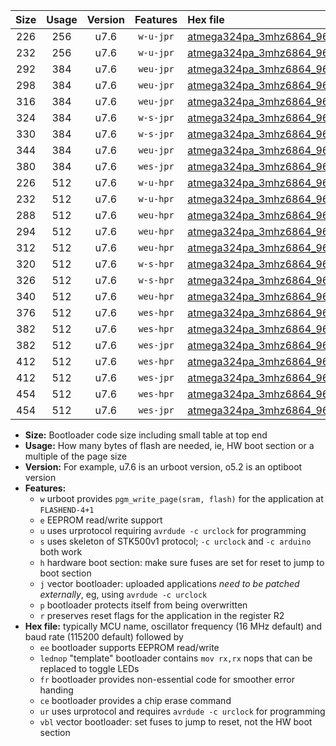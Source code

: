 |Size|Usage|Version|Features|Hex file|
|:-:|:-:|:-:|:-:|:--|
|226|256|u7.6|`w-u-jpr`|[atmega324pa_3mhz6864_9600bps_ur_vbl.hex](https://raw.githubusercontent.com/stefanrueger/urboot/main/bootloaders/atmega324pa/fcpu_3mhz6864/9600_bps/atmega324pa_3mhz6864_9600bps_ur_vbl.hex)|
|232|256|u7.6|`w-u-jpr`|[atmega324pa_3mhz6864_9600bps_lednop_ur_vbl.hex](https://raw.githubusercontent.com/stefanrueger/urboot/main/bootloaders/atmega324pa/fcpu_3mhz6864/9600_bps/atmega324pa_3mhz6864_9600bps_lednop_ur_vbl.hex)|
|292|384|u7.6|`weu-jpr`|[atmega324pa_3mhz6864_9600bps_ee_ur_vbl.hex](https://raw.githubusercontent.com/stefanrueger/urboot/main/bootloaders/atmega324pa/fcpu_3mhz6864/9600_bps/atmega324pa_3mhz6864_9600bps_ee_ur_vbl.hex)|
|298|384|u7.6|`weu-jpr`|[atmega324pa_3mhz6864_9600bps_ee_lednop_ur_vbl.hex](https://raw.githubusercontent.com/stefanrueger/urboot/main/bootloaders/atmega324pa/fcpu_3mhz6864/9600_bps/atmega324pa_3mhz6864_9600bps_ee_lednop_ur_vbl.hex)|
|316|384|u7.6|`weu-jpr`|[atmega324pa_3mhz6864_9600bps_ee_lednop_fr_ur_vbl.hex](https://raw.githubusercontent.com/stefanrueger/urboot/main/bootloaders/atmega324pa/fcpu_3mhz6864/9600_bps/atmega324pa_3mhz6864_9600bps_ee_lednop_fr_ur_vbl.hex)|
|324|384|u7.6|`w-s-jpr`|[atmega324pa_3mhz6864_9600bps_vbl.hex](https://raw.githubusercontent.com/stefanrueger/urboot/main/bootloaders/atmega324pa/fcpu_3mhz6864/9600_bps/atmega324pa_3mhz6864_9600bps_vbl.hex)|
|330|384|u7.6|`w-s-jpr`|[atmega324pa_3mhz6864_9600bps_lednop_vbl.hex](https://raw.githubusercontent.com/stefanrueger/urboot/main/bootloaders/atmega324pa/fcpu_3mhz6864/9600_bps/atmega324pa_3mhz6864_9600bps_lednop_vbl.hex)|
|344|384|u7.6|`weu-jpr`|[atmega324pa_3mhz6864_9600bps_ee_lednop_fr_ce_ur_vbl.hex](https://raw.githubusercontent.com/stefanrueger/urboot/main/bootloaders/atmega324pa/fcpu_3mhz6864/9600_bps/atmega324pa_3mhz6864_9600bps_ee_lednop_fr_ce_ur_vbl.hex)|
|380|384|u7.6|`wes-jpr`|[atmega324pa_3mhz6864_9600bps_ee_vbl.hex](https://raw.githubusercontent.com/stefanrueger/urboot/main/bootloaders/atmega324pa/fcpu_3mhz6864/9600_bps/atmega324pa_3mhz6864_9600bps_ee_vbl.hex)|
|226|512|u7.6|`w-u-hpr`|[atmega324pa_3mhz6864_9600bps_ur.hex](https://raw.githubusercontent.com/stefanrueger/urboot/main/bootloaders/atmega324pa/fcpu_3mhz6864/9600_bps/atmega324pa_3mhz6864_9600bps_ur.hex)|
|232|512|u7.6|`w-u-hpr`|[atmega324pa_3mhz6864_9600bps_lednop_ur.hex](https://raw.githubusercontent.com/stefanrueger/urboot/main/bootloaders/atmega324pa/fcpu_3mhz6864/9600_bps/atmega324pa_3mhz6864_9600bps_lednop_ur.hex)|
|288|512|u7.6|`weu-hpr`|[atmega324pa_3mhz6864_9600bps_ee_ur.hex](https://raw.githubusercontent.com/stefanrueger/urboot/main/bootloaders/atmega324pa/fcpu_3mhz6864/9600_bps/atmega324pa_3mhz6864_9600bps_ee_ur.hex)|
|294|512|u7.6|`weu-hpr`|[atmega324pa_3mhz6864_9600bps_ee_lednop_ur.hex](https://raw.githubusercontent.com/stefanrueger/urboot/main/bootloaders/atmega324pa/fcpu_3mhz6864/9600_bps/atmega324pa_3mhz6864_9600bps_ee_lednop_ur.hex)|
|312|512|u7.6|`weu-hpr`|[atmega324pa_3mhz6864_9600bps_ee_lednop_fr_ur.hex](https://raw.githubusercontent.com/stefanrueger/urboot/main/bootloaders/atmega324pa/fcpu_3mhz6864/9600_bps/atmega324pa_3mhz6864_9600bps_ee_lednop_fr_ur.hex)|
|320|512|u7.6|`w-s-hpr`|[atmega324pa_3mhz6864_9600bps.hex](https://raw.githubusercontent.com/stefanrueger/urboot/main/bootloaders/atmega324pa/fcpu_3mhz6864/9600_bps/atmega324pa_3mhz6864_9600bps.hex)|
|326|512|u7.6|`w-s-hpr`|[atmega324pa_3mhz6864_9600bps_lednop.hex](https://raw.githubusercontent.com/stefanrueger/urboot/main/bootloaders/atmega324pa/fcpu_3mhz6864/9600_bps/atmega324pa_3mhz6864_9600bps_lednop.hex)|
|340|512|u7.6|`weu-hpr`|[atmega324pa_3mhz6864_9600bps_ee_lednop_fr_ce_ur.hex](https://raw.githubusercontent.com/stefanrueger/urboot/main/bootloaders/atmega324pa/fcpu_3mhz6864/9600_bps/atmega324pa_3mhz6864_9600bps_ee_lednop_fr_ce_ur.hex)|
|376|512|u7.6|`wes-hpr`|[atmega324pa_3mhz6864_9600bps_ee.hex](https://raw.githubusercontent.com/stefanrueger/urboot/main/bootloaders/atmega324pa/fcpu_3mhz6864/9600_bps/atmega324pa_3mhz6864_9600bps_ee.hex)|
|382|512|u7.6|`wes-hpr`|[atmega324pa_3mhz6864_9600bps_ee_lednop.hex](https://raw.githubusercontent.com/stefanrueger/urboot/main/bootloaders/atmega324pa/fcpu_3mhz6864/9600_bps/atmega324pa_3mhz6864_9600bps_ee_lednop.hex)|
|382|512|u7.6|`wes-jpr`|[atmega324pa_3mhz6864_9600bps_ee_lednop_vbl.hex](https://raw.githubusercontent.com/stefanrueger/urboot/main/bootloaders/atmega324pa/fcpu_3mhz6864/9600_bps/atmega324pa_3mhz6864_9600bps_ee_lednop_vbl.hex)|
|412|512|u7.6|`wes-hpr`|[atmega324pa_3mhz6864_9600bps_ee_lednop_fr.hex](https://raw.githubusercontent.com/stefanrueger/urboot/main/bootloaders/atmega324pa/fcpu_3mhz6864/9600_bps/atmega324pa_3mhz6864_9600bps_ee_lednop_fr.hex)|
|412|512|u7.6|`wes-jpr`|[atmega324pa_3mhz6864_9600bps_ee_lednop_fr_vbl.hex](https://raw.githubusercontent.com/stefanrueger/urboot/main/bootloaders/atmega324pa/fcpu_3mhz6864/9600_bps/atmega324pa_3mhz6864_9600bps_ee_lednop_fr_vbl.hex)|
|454|512|u7.6|`wes-hpr`|[atmega324pa_3mhz6864_9600bps_ee_lednop_fr_ce.hex](https://raw.githubusercontent.com/stefanrueger/urboot/main/bootloaders/atmega324pa/fcpu_3mhz6864/9600_bps/atmega324pa_3mhz6864_9600bps_ee_lednop_fr_ce.hex)|
|454|512|u7.6|`wes-jpr`|[atmega324pa_3mhz6864_9600bps_ee_lednop_fr_ce_vbl.hex](https://raw.githubusercontent.com/stefanrueger/urboot/main/bootloaders/atmega324pa/fcpu_3mhz6864/9600_bps/atmega324pa_3mhz6864_9600bps_ee_lednop_fr_ce_vbl.hex)|

- **Size:** Bootloader code size including small table at top end
- **Usage:** How many bytes of flash are needed, ie, HW boot section or a multiple of the page size
- **Version:** For example, u7.6 is an urboot version, o5.2 is an optiboot version
- **Features:**
  + `w` urboot provides `pgm_write_page(sram, flash)` for the application at `FLASHEND-4+1`
  + `e` EEPROM read/write support
  + `u` uses urprotocol requiring `avrdude -c urclock` for programming
  + `s` uses skeleton of STK500v1 protocol; `-c urclock` and `-c arduino` both work
  + `h` hardware boot section: make sure fuses are set for reset to jump to boot section
  + `j` vector bootloader: uploaded applications *need to be patched externally*, eg, using `avrdude -c urclock`
  + `p` bootloader protects itself from being overwritten
  + `r` preserves reset flags for the application in the register R2
- **Hex file:** typically MCU name, oscillator frequency (16 MHz default) and baud rate (115200 default) followed by
  + `ee` bootloader supports EEPROM read/write
  + `lednop` "template" bootloader contains `mov rx,rx` nops that can be replaced to toggle LEDs
  + `fr` bootloader provides non-essential code for smoother error handing
  + `ce` bootloader provides a chip erase command
  + `ur` uses urprotocol and requires `avrdude -c urclock` for programming
  + `vbl` vector bootloader: set fuses to jump to reset, not the HW boot section
